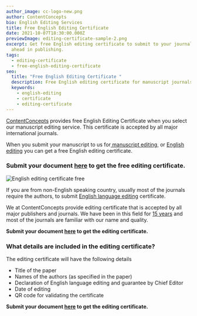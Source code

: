 ```yaml
---
author_image: cc-logo-new.png
author: ContentConcepts
bio: English Editing Services
title: Free English Editing Certificate
date: 2021-10-07T18:30:00.000Z
previewImage: editing-certificate-sample-2.png
excerpt: Get free English editing certificate to submit to your journal and get
  ahead in publishing.
tags:
  - editing-certificate
  - free-english-editing-certificate
seo:
  title: "Free English Editing Certificate "
  description: Free English editing certificate for manuscript journals with validation code
  keywords:
    - english-editing
    - certificate
    - editing-certificate
---
```

[ContentConcepts](https://contentconcepts.in/) provides free English Editing Certificate when you select our manuscript editing service. This certificate is accepted by all major international journals.

When you submit your manuscript to us for[ manuscript editing](https://contentconcepts.in/services/academic_editing), or [English editing](https://contentconcepts.in/services/academic_editing/english_editing) you can get a free English editing certificate. 

### **Submit your document [here](https://contentconcepts.in/pricing/) to get the free editing certificate.**

![English editing certificate free](editing-certificate-sample-2.png "English editing certificate for research manuscript")

If you are from non-English speaking country, usually most of the journals require the authors, to submit [English language editing](https://contentconcepts.in/services/academic_editing/english_editing) certificate.

We at ContentConcepts provide editing certificate that is accepted by all major publishers and journals. We have been in this field for [15 years](https://contentconcepts.in/about/) and most of the journals are familiar with our name and quality.

**Submit your document [here](https://contentconcepts.in/pricing/) to get the editing certificate.**

### What details are included in the editing certificate?

The editing certificate will have the following details

* Title of the paper
* Names of the authors (as specified in the paper)
* Declaration of English language editing and guarantee by  Chief Editor
* Date of editing
* QR code for validating the certificate

**Submit your document [here](https://contentconcepts.in/pricing/) to get the editing certificate.**